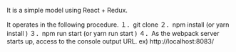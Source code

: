 It is a simple model using React + Redux.

It operates in the following procedure.
１．git clone
２．npm install (or yarn install )
３．npm run start (or yarn run start )
４．As the webpack server starts up, access to the console output URL.
	ex)	http://localhost:8083/
